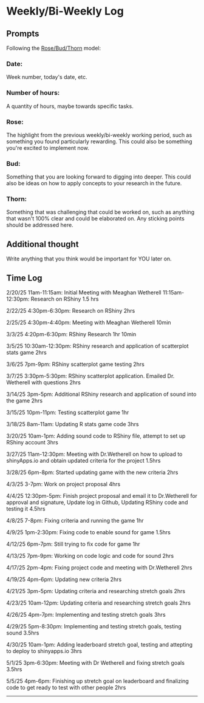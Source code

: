 # Weekly/Bi-Weekly Log

## Prompts
Following the [Rose/Bud/Thorn](https://www.panoramaed.com/blog/rose-bud-thorn-activity-and-worksheet#:~:text=%22Rose%2C%20Bud%2C%20Thorn%22%20is%20a%20mindful%20design%2D,day%2C%20week%2C%20or%20month.) model:

### Date: 
Week number, today's date, etc. 


### Number of hours: 
A quantity of hours, maybe towards specific tasks. 

### Rose:
The highlight from the previous weekly/bi-weekly working period, such as something you found particularly rewarding. This could also be something you're excited to implement now.

### Bud: 
Something that you are looking forward to digging into deeper. This could also be ideas on how to apply concepts to your research in the future. 

### Thorn: 
Something that was challenging that could be worked on, such as anything that wasn't 100% clear and could be elaborated on. Any sticking points should be addressed here. 

## Additional thought
Write anything that you think would be important for YOU later on.




## Time Log
2/20/25
11am-11:15am: Initial Meeting with Meaghan Wetherell
11:15am-12:30pm: Research on RShiny
1.5 hrs

2/22/25
4:30pm-6:30pm: Research on RShiny
2hrs

2/25/25
4:30pm-4:40pm: Meeting with Meaghan Wetherell
10min

3/3/25
4:20pm-6:30pm: RShiny Research
1hr 10min

3/5/25
10:30am-12:30pm: RShiny research and application of scatterplot stats game
2hrs

3/6/25
7pm-9pm: RShiny scatterplot game testing
2hrs

3/7/25
3:30pm-5:30pm: RShiny scatterplot application. Emailed Dr. Wetherell with questions
2hrs

3/14/25
3pm-5pm: Additional RShiny research and application of sound into the game
2hrs

3/15/25
10pm-11pm: Testing scatterplot game
1hr

3/18/25
8am-11am: Updating R stats game code
3hrs

3/20/25
10am-1pm: Adding sound code to RShiny file, attempt to set up RShiny account
3hrs

3/27/25
11am-12:30pm: Meeting with Dr.Wetherell on how to upload to shinyApps.io and obtain updated criteria for the project
1.5hrs

3/28/25
6pm-8pm: Started updating game with the new criteria 
2hrs

4/3/25
3-7pm: Work on project proposal
4hrs

4/4/25
12:30pm-5pm: Finish project proposal and email it to Dr.Wetherell for approval and signature, Update log in Github, Updating RShiny code and testing it
4.5hrs

4/8/25
7-8pm: Fixing criteria and running the game
1hr

4/9/25
1pm-2:30pm: Fixing code to enable sound for game
1.5hrs

4/12/25
6pm-7pm: Still trying to fix code for game
1hr

4/13/25
7pm-9pm: Working on code logic and code for sound
2hrs

4/17/25
2pm-4pm: Fixing project code and meeting with Dr.Wetherell
2hrs

4/19/25
4pm-6pm: Updating new criteria
2hrs

4/21/25
3pm-5pm: Updating criteria and researching stretch goals
2hrs

4/23/25
10am-12pm: Updating criteria and researching stretch goals
2hrs

4/26/25
4pm-7pm: Implementing and testing stretch goals
3hrs

4/29/25
5pm-8:30pm: Implementing and testing stretch goals, testing sound
3.5hrs

4/30/25
10am-1pm: Adding leaderboard stretch goal, testing and attepting to deploy to shinyapps.io
3hrs

5/1/25
3pm-6:30pm: Meeting with Dr Wetherell and fixing stretch goals
3.5hrs

5/5/25
4pm-6pm: Finishing up stretch goal on leaderboard and finalizing code to get ready to test with other people
2hrs

---

